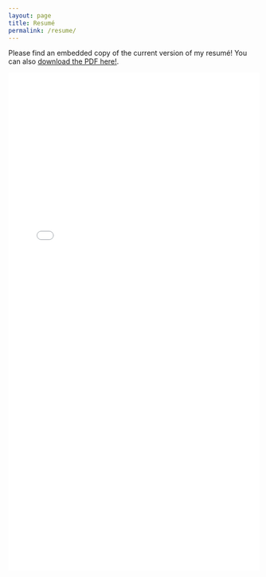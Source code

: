 ```yaml
---
layout: page
title: Resumé
permalink: /resume/
---
```


Please find an embedded copy of the current version of my resumé! You can also [download the PDF here!](/docs/paulmelki_cv_extended_feb2021.pdf).

<iframe src="/docs/paulmelki_cv_extended_feb2021.pdf" class="gde-frame" style="height: 1000px; width: 100%; border: none;" scrolling="yes"></iframe>

<!-- {% include embedpdf.html code="f5p4nwg73ruxbho/svm-cv.pdf" width=100 height=800 %} -->

